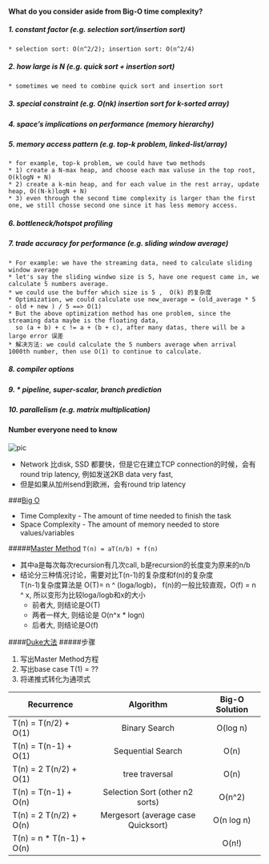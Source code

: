 #### What do you consider aside from Big-O time complexity?
##### 1. constant factor (e.g. selection sort/insertion sort)
    * selection sort: O(n^2/2); insertion sort: O(n^2/4)
    
##### 2. how large is N (e.g. quick sort + insertion sort)
    * sometimes we need to combine quick sort and insertion sort
##### 3. special constraint (e.g. O(nk) insertion sort for k-sorted array)    
##### 4. space’s implications on performance (memory hierarchy)
##### 5. memory access pattern (e.g. top-k problem, linked-list/array)
    * for example, top-k problem, we could have two methods
    * 1) create a N-max heap, and choose each max valuse in the top root, O(klogN + N)
    * 2) create a k-min heap, and for each value in the rest array, update heap, O((N-k)logN + N)
    * 3) even through the second time complexity is larger than the first one, we still chosse second one since it has less memory access. 
##### 6. bottleneck/hotspot profiling 
##### 7. trade accuracy for performance (e.g. sliding window average)
    * For example: we have the streaming data, need to calculate sliding window average 
    * let's say the sliding windwo size is 5, have one request came in, we calculate 5 numbers average.
    * we could use the buffer which size is 5 ,  O(k) 的复杂度
    * Optimization, we could calculate use new_average = (old_average * 5 - old + new ) / 5 ==> O(1) 
    * But the above optimization method has one problem, since the streaming data maybe is the floating data, 
      so (a + b) + c != a + (b + c), after many datas, there will be a large error 误差
    * 解决方法: we could calculate the 5 numbers average when arrival 1000th number, then use O(1) to continue to calculate. 
    
##### 8. compiler options
##### 9. * pipeline, super-scalar, branch prediction
##### 10. parallelism (e.g. matrix multiplication)


#### Number everyone need to know
![pic](https://cloud.githubusercontent.com/assets/9062406/7668842/0a028a40-fc05-11e4-9af5-75250c22e655.png)

* Network 比disk, SSD 都要快，但是它在建立TCP connection的时候，会有round trip latency, 例如发送2KB data very fast,
* 但是如果从加州send到欧洲，会有round trip latency


###[Big O](http://bigocheatsheet.com/)
* Time Complexity - The amount of time needed to finish the task
* Space Complexity - The amount of memory needed to store values/variables

#####[Master Method](http://www.cs.cornell.edu/courses/cs3110/2012sp/lectures/lec20-master/lec20.html)
```T(n) = aT(n/b) + f(n)```
* 其中a是每次每次recursion有几次call, b是recursion的长度变为原来的n/b
* 结论分三种情况讨论，需要对比T(n-1)的复杂度和f(n)的复杂度  
  T(n-1)复杂度算法是 O(T)= n ^ (loga/logb)， f(n)的一般比较直观，O(f) = n ^ x, 所以变形为比较loga/logb和x的大小
  * 前者大, 则结论是O(T)
  * 两者一样大, 则结论是 O(n^x * logn)
  * 后者大, 则结论是O(f)

####[Duke大法](http://www.cs.duke.edu/~ola/ap/recurrence.html)
#####步骤
1. 写出Master Method方程
2. 写出base case T(1) = ??
3. 将递推式转化为通项式

| Recurrence | Algorithm    | Big-O Solution |
| --- | :---: | :---: |
| T(n) = T(n/2) + O(1) | Binary Search | O(log n) |
| T(n) = T(n-1) + O(1) | Sequential Search | O(n) |
| T(n) = 2 T(n/2) + O(1) | tree traversal | O(n) |
| T(n) = T(n-1) + O(n) | Selection Sort (other n2 sorts) | O(n^2) |
| T(n) = 2 T(n/2) + O(n) | Mergesort (average case Quicksort) | O(n log n) |
| T(n) = n * T(n-1) + O(n) | | O(n!) |

